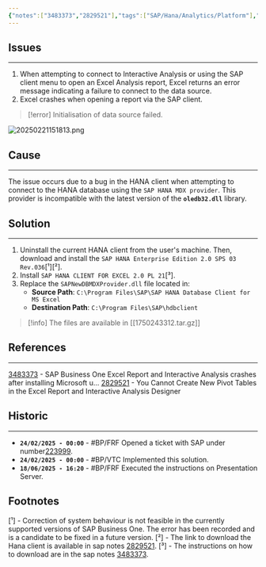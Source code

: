 ```yaml
---
{"notes":["3483373","2829521"],"tags":["SAP/Hana/Analytics/Platform"],"dg-publish":true,"permalink":"/sap-business-one/notes/2502251-excel-report-and-interactive-analysis-connection-error/","dgPassFrontmatter":true,"noteIcon":""}
---
```


## Issues
---
1. When attempting to connect to Interactive Analysis or using the SAP client menu to open an Excel Analysis report, Excel returns an error message indicating a failure to connect to the data source.
2. Excel crashes when opening a report via the SAP client.

> [!error] Initialisation of data source failed.

![20250221151813.png](/img/user/@Attached/20250221151813.png)
<div class="page-break" style="page-break-before: always;"></div>

## Cause
---
The issue occurs due to a bug in the HANA client when attempting to connect to the HANA database using the `SAP HANA MDX provider`. This provider is incompatible with the latest version of the **`oledb32.dll`** library.
<div class="page-break" style="page-break-before: always;"></div>

## Solution
---
1. Uninstall the current HANA client from the user's machine. Then, download and install the `SAP HANA Enterprise Edition 2.0 SPS 03 Rev.036`[¹][²].
2. Install `SAP HANA CLIENT FOR EXCEL 2.0 PL 21`[³].    
3. Replace the `SAPNewDBMDXProvider.dll` file located in:
    - **Source Path**: `C:\Program Files\SAP\SAP HANA Database Client for MS Excel`
    - **Destination Path**: `C:\Program Files\SAP\hdbclient`

> [!info] The files are available in [[1750243312.tar.gz]]
<div class="page-break" style="page-break-before: always;"></div>

## References
---
[3483373](https://me.sap.com/notes/3483373) - SAP Business One Excel Report and Interactive Analysis crashes after installing Microsoft u...
[2829521](https://me.sap.com/notes/2829521) - You Cannot Create New Pivot Tables in the Excel Report and Interactive Analysis Designer
<div class="page-break" style="page-break-before: always;"></div>

## Historic
---
- **`24/02/2025 - 00:00`** - #BP/FRF Opened a ticket with SAP under number[223999](https://userapps.support.sap.com/sap/bc/ui5_ui5/svt/sboi02/index.html?sbodsab=L000M000022399920250020751294%7C002).
- **`24/02/2025 - 00:00`** - #BP/VTC Implemented this solution.
- **`18/06/2025 - 16:20`** - #BP/FRF Executed the instructions on Presentation Server.

## Footnotes
[¹] - Correction of system behaviour is not feasible in the currently supported versions of SAP Business One. The error has been recorded and is a candidate to be fixed in a future version.
[²] - The link to download the Hana client is available in sap notes [2829521](https://me.sap.com/notes/2829521). 
[³] - The instructions on how to download are in the sap notes [3483373](https://me.sap.com/notes/3483373).